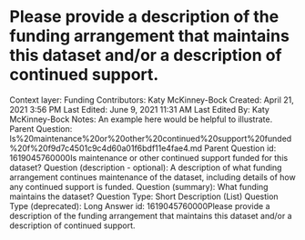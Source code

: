 # Please provide a description of the funding arrangement that maintains this dataset and/or a description of continued support.

Context layer: Funding
Contributors: Katy McKinney-Bock
Created: April 21, 2021 3:56 PM
Last Edited: June 9, 2021 11:31 AM
Last Edited By: Katy McKinney-Bock
Notes: An example here would be helpful to illustrate.
Parent Question: Is%20maintenance%20or%20other%20continued%20support%20funded%20f%20f9d7c4501c9c4d60a01f6bdf11e4fae4.md
Parent Question id: 1619045760000Is maintenance or other continued support funded for this dataset?
Question (description - optional): A description of what funding arrangement continues maintenance of the dataset, including details of how any continued support is funded.
Question (summary): What funding maintains the dataset?
Question Type: Short Description (List)
Question Type (deprecated): Long Answer
id: 1619045760000Please provide a description of the funding arrangement that maintains this dataset and/or a description of continued support.